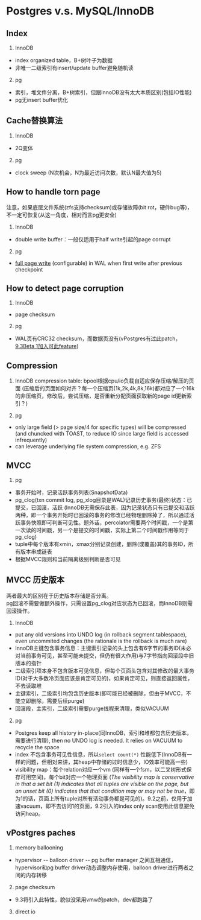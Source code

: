 Postgres v.s. MySQL/InnoDB
==========================

Index
----------
1. InnoDB
  * index organized table，B+树叶子为数据
  * 非唯一二级索引有insert/update buffer避免随机读

2. pg
  * 索引，堆文件分离，B+树索引，但跟InnoDB没有太大本质区别(包括IO性能)
  * pg无insert buffer优化
  
Cache替换算法
------------
1. InnoDB
  * 2Q变体
2. pg
  * clock sweep (N次机会，N为最近访问次数，默认N最大值为5)

How to handle torn page
-----------
注意，如果底层文件系统(zfs支持checksum)或存储故障(bit rot，硬件bug等)，不一定可恢复(从这一角度，相对而言pg更安全)
1. InnoDB  
  * double write buffer：一般仅适用于half write引起的page corrupt
  
2. pg
  * [full page write](http://www.xaprb.com/blog/2010/02/08/how-postgresql-protects-against-partial-page-writes-and-data-corruption/) (configurable) in WAL when first write after previous checkpoint

How to detect page corruption
----------
1. InnoDB
  * page checksum

2. pg
  * WAL页有CRC32 checksum，而数据页没有(vPostgres有过此patch，[9.3Beta 1加入可此feature](http://wiki.postgresql.org/wiki/What's_new_in_PostgreSQL_9.3))

Compression
----------
1. InnoDB
  compression table: bpool根据cpu/io负载自适应保存压缩/解压的页面 (压缩后的页面如何对齐？每一个压缩页(1k,2k,4k,8k,16k)都对应了一个16k的非压缩页，修改后，尝试压缩，是否重新分配页面获取新的page id更新索引？)

2. pg
  * only large field (> page size/4 for specific types) will be compressed (and chuncked with TOAST, to reduce IO since large field is accessed infrequently)
  * can leverage underlying file system compression, e.g. ZFS

MVCC
------------
1. pg
  * 事务开始时，记录活跃事务列表(SnapshotData)
  * pg_clog(txn commit log, pg_xlog目录是WAL)记录历史事务(最终)状态：已提交，已回滚，活跃 (InnoDB无需保存此表，因为记录状态只有已提交和活跃两种，即一个事务开始时已回滚的事务的修改已经物理删除掉了，所以通过活跃事务快照即可判断可见性。题外话，percolator需要两个时间戳，一个是第一次读的时间戳，另一个是提交的时间戳，实际上第二个时间戳作用等同于pg_clog)
  * tuple中每个版本有xmin，xmax分别记录创建，删除(或覆盖)其的事务ID，所有版本串成链表
  * 根据MVCC规则和当前隔离级别判断是否可见

MVCC 历史版本
------------
两者最大的区别在于历史版本存储是否分离。  
pg回滚不需要做额外操作，只需设置pg_clog对应状态为已回滚，而InnoDB则需回滚操作。

1. InnoDB
  * put any old versions into UNDO log (in rollback segment tablespace), even uncommited changes (the rationale is the rollback is much rare)
  * InnoDB主键包含事务信息：主键索引记录的头上包含有6字节的事务ID(未必对当前事务可见，甚至可能未提交，但仍有很大作用)与7字节指向回滚段中旧版本的指针
  * 二级索引项本身不包含版本可见信息，但每个页面头包含对其修改的最大事务ID(对于大多数冷页面应该是肯定可见的)，如果肯定可见，则直接返回属性，不去读取堆
  * 主键索引，二级索引均包含历史版本(即可能已经被删除，但由于MVCC，不能立即删除，需要后续purge)
  * 回滚段，主索引，二级索引需要purge线程来清理，类似VACUUM

2. pg
  * Postgres keep all history in-place(同InnoDB，索引和堆都包含历史版本，需要进行清理), then no UNDO log is needed. It relies on VACUUM to recycle the space
  * index 不包含事务可见性信息，所以`select count(*)` 性能低下(InnoDB有一样的问题，但相对来讲，其heap中存储的过时信息少，IO效率可能高一些)
  * visibility map：每个relation对应一个vm (同样有一个fsm，以二叉树形式保存可用空间)，每个bit对应一个物理页面 (*The visibility map is conservative in that a set bit (1) indicates that all tuples are visible on the page, but an unset bit (0) indicates that that condition may or may not be true*，即为1的话，页面上所有tuple对所有活动事务都是可见的)。9.2之前，仅用于加速vacuum，即不去访问1的页面，9.2引入的index only scan使用此信息避免访问heap。

vPostgres paches
-------
1. memory ballooning
  * hypervisor -- balloon driver -- pg buffer manager 之间互相通信，hypervisor和pg buffer driver动态调整内存使用，balloon driver进行两者之间的内存转移

2. page checksum  
  * 9.3将引入此特性，貌似没采用vmw的patch，dev都跑路了

3. direct io
